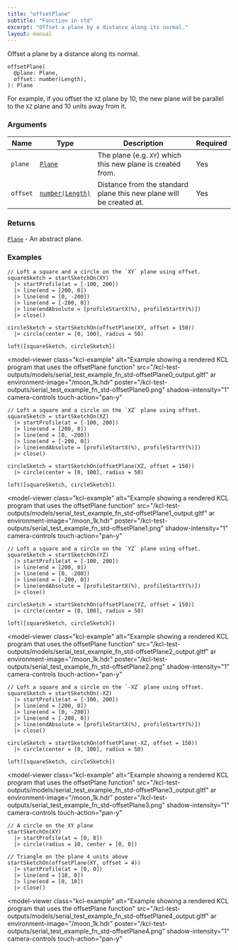 ```yaml
---
title: "offsetPlane"
subtitle: "Function in std"
excerpt: "Offset a plane by a distance along its normal."
layout: manual
---
```


Offset a plane by a distance along its normal.

```kcl
offsetPlane(
  @plane: Plane,
  offset: number(Length),
): Plane
```

For example, if you offset the `XZ` plane by 10, the new plane will be parallel to the `XZ`
plane and 10 units away from it.

### Arguments

| Name | Type | Description | Required |
|----------|------|-------------|----------|
| `plane` | [`Plane`](/docs/kcl-std/types/std-types-Plane) | The plane (e.g. `XY`) which this new plane is created from. | Yes |
| `offset` | [`number(Length)`](/docs/kcl-std/types/std-types-number) | Distance from the standard plane this new plane will be created at. | Yes |

### Returns

[`Plane`](/docs/kcl-std/types/std-types-Plane) - An abstract plane.


### Examples

```kcl
// Loft a square and a circle on the `XY` plane using offset.
squareSketch = startSketchOn(XY)
  |> startProfile(at = [-100, 200])
  |> line(end = [200, 0])
  |> line(end = [0, -200])
  |> line(end = [-200, 0])
  |> line(endAbsolute = [profileStartX(%), profileStartY(%)])
  |> close()

circleSketch = startSketchOn(offsetPlane(XY, offset = 150))
  |> circle(center = [0, 100], radius = 50)

loft([squareSketch, circleSketch])

```


<model-viewer
  class="kcl-example"
  alt="Example showing a rendered KCL program that uses the offsetPlane function"
  src="/kcl-test-outputs/models/serial_test_example_fn_std-offsetPlane0_output.gltf"
  ar
  environment-image="/moon_1k.hdr"
  poster="/kcl-test-outputs/serial_test_example_fn_std-offsetPlane0.png"
  shadow-intensity="1"
  camera-controls
  touch-action="pan-y"
>
</model-viewer>

```kcl
// Loft a square and a circle on the `XZ` plane using offset.
squareSketch = startSketchOn(XZ)
  |> startProfile(at = [-100, 200])
  |> line(end = [200, 0])
  |> line(end = [0, -200])
  |> line(end = [-200, 0])
  |> line(endAbsolute = [profileStartX(%), profileStartY(%)])
  |> close()

circleSketch = startSketchOn(offsetPlane(XZ, offset = 150))
  |> circle(center = [0, 100], radius = 50)

loft([squareSketch, circleSketch])

```


<model-viewer
  class="kcl-example"
  alt="Example showing a rendered KCL program that uses the offsetPlane function"
  src="/kcl-test-outputs/models/serial_test_example_fn_std-offsetPlane1_output.gltf"
  ar
  environment-image="/moon_1k.hdr"
  poster="/kcl-test-outputs/serial_test_example_fn_std-offsetPlane1.png"
  shadow-intensity="1"
  camera-controls
  touch-action="pan-y"
>
</model-viewer>

```kcl
// Loft a square and a circle on the `YZ` plane using offset.
squareSketch = startSketchOn(YZ)
  |> startProfile(at = [-100, 200])
  |> line(end = [200, 0])
  |> line(end = [0, -200])
  |> line(end = [-200, 0])
  |> line(endAbsolute = [profileStartX(%), profileStartY(%)])
  |> close()

circleSketch = startSketchOn(offsetPlane(YZ, offset = 150))
  |> circle(center = [0, 100], radius = 50)

loft([squareSketch, circleSketch])

```


<model-viewer
  class="kcl-example"
  alt="Example showing a rendered KCL program that uses the offsetPlane function"
  src="/kcl-test-outputs/models/serial_test_example_fn_std-offsetPlane2_output.gltf"
  ar
  environment-image="/moon_1k.hdr"
  poster="/kcl-test-outputs/serial_test_example_fn_std-offsetPlane2.png"
  shadow-intensity="1"
  camera-controls
  touch-action="pan-y"
>
</model-viewer>

```kcl
// Loft a square and a circle on the `-XZ` plane using offset.
squareSketch = startSketchOn(-XZ)
  |> startProfile(at = [-100, 200])
  |> line(end = [200, 0])
  |> line(end = [0, -200])
  |> line(end = [-200, 0])
  |> line(endAbsolute = [profileStartX(%), profileStartY(%)])
  |> close()

circleSketch = startSketchOn(offsetPlane(-XZ, offset = 150))
  |> circle(center = [0, 100], radius = 50)

loft([squareSketch, circleSketch])

```


<model-viewer
  class="kcl-example"
  alt="Example showing a rendered KCL program that uses the offsetPlane function"
  src="/kcl-test-outputs/models/serial_test_example_fn_std-offsetPlane3_output.gltf"
  ar
  environment-image="/moon_1k.hdr"
  poster="/kcl-test-outputs/serial_test_example_fn_std-offsetPlane3.png"
  shadow-intensity="1"
  camera-controls
  touch-action="pan-y"
>
</model-viewer>

```kcl
// A circle on the XY plane
startSketchOn(XY)
  |> startProfile(at = [0, 0])
  |> circle(radius = 10, center = [0, 0])

// Triangle on the plane 4 units above
startSketchOn(offsetPlane(XY, offset = 4))
  |> startProfile(at = [0, 0])
  |> line(end = [10, 0])
  |> line(end = [0, 10])
  |> close()

```


<model-viewer
  class="kcl-example"
  alt="Example showing a rendered KCL program that uses the offsetPlane function"
  src="/kcl-test-outputs/models/serial_test_example_fn_std-offsetPlane4_output.gltf"
  ar
  environment-image="/moon_1k.hdr"
  poster="/kcl-test-outputs/serial_test_example_fn_std-offsetPlane4.png"
  shadow-intensity="1"
  camera-controls
  touch-action="pan-y"
>
</model-viewer>


